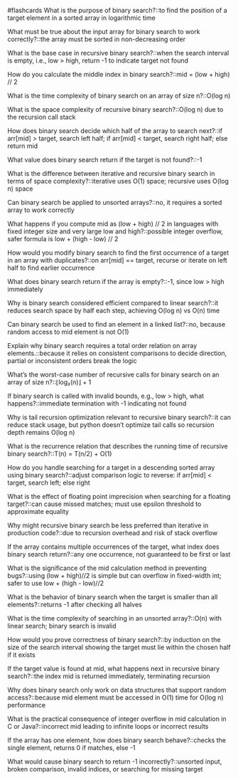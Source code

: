 #flashcards
What is the purpose of binary search?::to find the position of a target element in a sorted array in logarithmic time

What must be true about the input array for binary search to work correctly?::the array must be sorted in non-decreasing order

What is the base case in recursive binary search?::when the search interval is empty, i.e., low > high, return -1 to indicate target not found

How do you calculate the middle index in binary search?::mid = (low + high) // 2
<!--SR:!2025-06-13,4,270-->

What is the time complexity of binary search on an array of size n?::O(log n)

What is the space complexity of recursive binary search?::O(log n) due to the recursion call stack
<!--SR:!2025-06-13,4,270-->

How does binary search decide which half of the array to search next?::if arr[mid] > target, search left half; if arr[mid] < target, search right half; else return mid

What value does binary search return if the target is not found?::-1

What is the difference between iterative and recursive binary search in terms of space complexity?::iterative uses O(1) space; recursive uses O(log n) space

Can binary search be applied to unsorted arrays?::no, it requires a sorted array to work correctly

What happens if you compute mid as (low + high) // 2 in languages with fixed integer size and very large low and high?::possible integer overflow, safer formula is low + (high - low) // 2

How would you modify binary search to find the first occurrence of a target in an array with duplicates?::on arr[mid] == target, recurse or iterate on left half to find earlier occurrence

What does binary search return if the array is empty?::-1, since low > high immediately

Why is binary search considered efficient compared to linear search?::it reduces search space by half each step, achieving O(log n) vs O(n) time

Can binary search be used to find an element in a linked list?::no, because random access to mid element is not O(1)

Explain why binary search requires a total order relation on array elements.::because it relies on consistent comparisons to decide direction, partial or inconsistent orders break the logic
<!--SR:!2025-06-12,3,250-->

What’s the worst-case number of recursive calls for binary search on an array of size n?::⌊log₂(n)⌋ + 1

If binary search is called with invalid bounds, e.g., low > high, what happens?::immediate termination with -1 indicating not found

Why is tail recursion optimization relevant to recursive binary search?::it can reduce stack usage, but python doesn’t optimize tail calls so recursion depth remains O(log n)
<!--SR:!2025-06-13,4,270-->

What is the recurrence relation that describes the running time of recursive binary search?::T(n) = T(n/2) + O(1)

How do you handle searching for a target in a descending sorted array using binary search?::adjust comparison logic to reverse: if arr[mid] < target, search left; else right

What is the effect of floating point imprecision when searching for a floating target?::can cause missed matches; must use epsilon threshold to approximate equality

Why might recursive binary search be less preferred than iterative in production code?::due to recursion overhead and risk of stack overflow

If the array contains multiple occurrences of the target, what index does binary search return?::any one occurrence, not guaranteed to be first or last

What is the significance of the mid calculation method in preventing bugs?::using (low + high)//2 is simple but can overflow in fixed-width int; safer to use low + (high - low)//2

What is the behavior of binary search when the target is smaller than all elements?::returns -1 after checking all halves

What is the time complexity of searching in an unsorted array?::O(n) with linear search; binary search is invalid

How would you prove correctness of binary search?::by induction on the size of the search interval showing the target must lie within the chosen half if it exists

If the target value is found at mid, what happens next in recursive binary search?::the index mid is returned immediately, terminating recursion

Why does binary search only work on data structures that support random access?::because mid element must be accessed in O(1) time for O(log n) performance

What is the practical consequence of integer overflow in mid calculation in C or Java?::incorrect mid leading to infinite loops or incorrect results

If the array has one element, how does binary search behave?::checks the single element, returns 0 if matches, else -1

What would cause binary search to return -1 incorrectly?::unsorted input, broken comparison, invalid indices, or searching for missing target